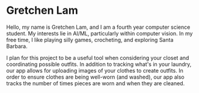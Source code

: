# Gretchen Lam

Hello, my name is Gretchen Lam, and I am a fourth year computer science student. My interests lie in AI/ML, particularly within computer vision. In my free time, I like playing silly games, crocheting, and exploring Santa Barbara.

I plan for this project to be a useful tool when considering your closet and coordinating possible outfits. In addition to tracking what's in your laundry, our app allows for uploading images of your clothes to create outfits. In order to ensure clothes are being well-worn (and washed), our app also tracks the number of times pieces are worn and when they are cleaned.
